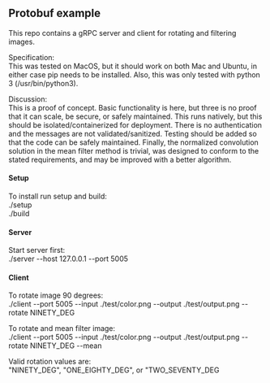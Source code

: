 
## Protobuf example

This repo contains a gRPC server and client for rotating and filtering images.

Specification:  
This was tested on MacOS, but it should work on both Mac and Ubuntu, in either case pip needs to be installed.
Also, this was only tested with python 3 (/usr/bin/python3).  

Discussion:  
This is a proof of concept.
Basic functionality is here, but three is no proof that it can scale, be secure, or safely maintained.
This runs natively, but this should be isolated/containerized for deployment.
There is no authentication and the messages are not validated/sanitized.
Testing should be added so that the code can be safely maintained.
Finally, the normalized convolution solution in the mean filter method is trivial,
was designed to conform to the stated requirements,
and may be improved with a better algorithm.

#### Setup

To install run setup and build:  
./setup  
./build

#### Server

Start server first:  
./server --host 127.0.0.1 --port 5005

#### Client

To rotate image 90 degrees:  
./client --port 5005 --input ./test/color.png --output ./test/output.png --rotate NINETY_DEG

To rotate and mean filter image:  
./client --port 5005 --input ./test/color.png --output ./test/output.png --rotate NINETY_DEG --mean

Valid rotation values are:  
"NINETY_DEG", "ONE_EIGHTY_DEG", or "TWO_SEVENTY_DEG
